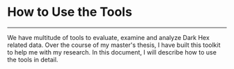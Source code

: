 # How to Use the Tools
---

We have multitude of tools to evaluate, examine and analyze Dark Hex related data. Over the course of my master's thesis, I have built this toolkit to help me with my research. In this document, I will describe how to use the tools in detail. 
